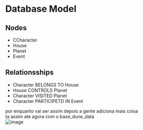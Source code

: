 # Database Model


## Nodes
- CCharacter
- House
- Planet
- Event


## Relationsships
- Character BELONGS TO House
- House CONTROLS Planet
- Character VISITED Planet
- Character PARTICIPETD IN Event


por enquanto vai ser assim depois a gente adiciona mais coisa  
ta assim ate agora com o base_dune_data  
![image](https://github.com/user-attachments/assets/8d93dd96-a5f8-4cb4-8f5a-231075e300c6)
